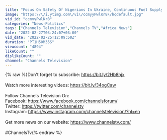 ```yaml
---
title: "Focus On Safety Of Nigerians In Ukraine, Continuous Fuel Supply Shortage  |Sunrise Daily|"
image: "https:\/\/i.ytimg.com\/vi\/ccmyyPwlKr8\/hqdefault.jpg"
vid_id: "ccmyyPwlKr8"
categories: "News-Politics"
tags: ["Channels Television","Channels TV","Africa News"]
date: "2022-02-27T03:24:07+03:00"
vid_date: "2022-02-25T12:09:50Z"
duration: "PT1H50M35S"
viewcount: "4894"
likeCount: ""
dislikeCount: ""
channel: "Channels Television"
---
```

{% raw %}Don't forget to subscribe:  <a rel="nofollow" target="blank" href="https://bit.ly/2Hb8hjx">https://bit.ly/2Hb8hjx</a><br /><br />Watch more interesting videos: <a rel="nofollow" target="blank" href="https://bit.ly/34ogCaw">https://bit.ly/34ogCaw</a><br /><br />Follow Channels Television On: <br />Facebook: <a rel="nofollow" target="blank" href="https://www.facebook.com/channelsforum/">https://www.facebook.com/channelsforum/</a> <br />Twitter: <a rel="nofollow" target="blank" href="https://twitter.com/channelstv">https://twitter.com/channelstv</a><br />Instagram: <a rel="nofollow" target="blank" href="https://www.instagram.com/channelstelevision/?hl=en">https://www.instagram.com/channelstelevision/?hl=en</a><br /><br />Get more news on our website: <a rel="nofollow" target="blank" href="https://www.channelstv.com/">https://www.channelstv.com/</a><br /><br />#ChannelsTv{% endraw %}
